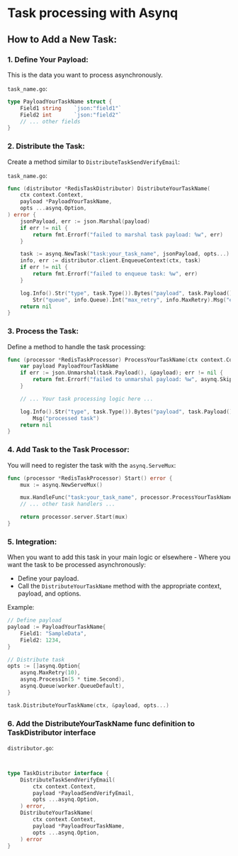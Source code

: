 # Task processing with Asynq

## How to Add a New Task:

### 1. Define Your Payload:

This is the data you want to process asynchronously. 

`task_name.go`:
```go
type PayloadYourTaskName struct {
    Field1 string    `json:"field1"`
    Field2 int       `json:"field2"`
    // ... other fields
}
```

### 2. Distribute the Task:

Create a method similar to `DistributeTaskSendVerifyEmail`:

`task_name.go`:
```go
func (distributor *RedisTaskDistributor) DistributeYourTaskName(
	ctx context.Context,
	payload *PayloadYourTaskName,
	opts ...asynq.Option,
) error {
	jsonPayload, err := json.Marshal(payload)
	if err != nil {
		return fmt.Errorf("failed to marshal task payload: %w", err)
	}

	task := asynq.NewTask("task:your_task_name", jsonPayload, opts...)
	info, err := distributor.client.EnqueueContext(ctx, task)
	if err != nil {
		return fmt.Errorf("failed to enqueue task: %w", err)
	}

	log.Info().Str("type", task.Type()).Bytes("payload", task.Payload()).
		Str("queue", info.Queue).Int("max_retry", info.MaxRetry).Msg("enqueued task")
	return nil
}
```

### 3. Process the Task:

Define a method to handle the task processing:

```go
func (processor *RedisTaskProcessor) ProcessYourTaskName(ctx context.Context, task *asynq.Task) error {
	var payload PayloadYourTaskName
	if err := json.Unmarshal(task.Payload(), &payload); err != nil {
		return fmt.Errorf("failed to unmarshal payload: %w", asynq.SkipRetry)
	}

	// ... Your task processing logic here ...

	log.Info().Str("type", task.Type()).Bytes("payload", task.Payload()).
		Msg("processed task")
	return nil
}
```

### 4. Add Task to the Task Processor:

You will need to register the task with the `asynq.ServeMux`:

```go
func (processor *RedisTaskProcessor) Start() error {
	mux := asynq.NewServeMux()

	mux.HandleFunc("task:your_task_name", processor.ProcessYourTaskName)
	// ... other task handlers ...

	return processor.server.Start(mux)
}
```

### 5. Integration:

When you want to add this task in your main logic or elsewhere - Where you want the task to be processed asynchronously:

- Define your payload.
- Call the `DistributeYourTaskName` method with the appropriate context, payload, and options.
  
Example:

```go
// Define payload
payload := PayloadYourTaskName{
	Field1: "SampleData",
	Field2: 1234,
}

// Distribute task
opts := []asynq.Option{
	asynq.MaxRetry(10),
	asynq.ProcessIn(5 * time.Second),
	asynq.Queue(worker.QueueDefault),
}

task.DistributeYourTaskName(ctx, &payload, opts...)
```

### 6. Add the DistributeYourTaskName func definition to TaskDistributor interface

 `distributor.go`:

```go


type TaskDistributor interface {
	DistributeTaskSendVerifyEmail(
		ctx context.Context,
		payload *PayloadSendVerifyEmail,
		opts ...asynq.Option,
	) error,
    DistributeYourTaskName(
        ctx context.Context,
        payload *PayloadYourTaskName,
        opts ...asynq.Option,
    ) error
}

```